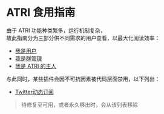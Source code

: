 # ATRI 食用指南

由于 ATRI 功能种类繁多，运行机制复杂，<br>
故此指南分为三部分供不同需求的用户查看，以最大化阅读效率：

- [我是用户](../guide/user.md)
- [我是群管理](../guide/admin.md)
- [我是 ATRI 的主人](../guide/master.md)

与此同时，某些插件会因不可抗因素被代码层面禁用，以下列出：

- [Twitter动态订阅](../service/twitter.md)

> 待修复至可用，或者永久移出时，会从该列表移除
